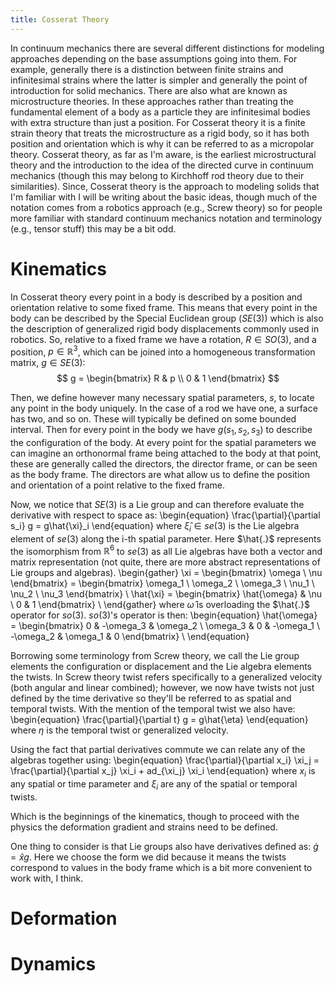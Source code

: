 ```yaml
---
title: Cosserat Theory
---
```


In continuum mechanics there are several different distinctions for modeling approaches depending on the base assumptions going into them. For example, generally there is a distinction between finite strains and infinitesimal strains where the latter is simpler and generally the point of introduction for solid mechanics. There are also what are known as microstructure theories. In these approaches rather than treating the fundamental element of a body as a particle they are infinitesimal bodies with extra structure than just a position. For Cosserat theory it is a finite strain theory that treats the microstructure as a rigid body, so it has both position and orientation which is why it can be referred to as a micropolar theory. Cosserat theory, as far as I'm aware, is the earliest microstructural theory and the introduction to the idea of the directed curve in continuum mechanics (though this may belong to Kirchhoff rod theory due to their similarities). Since, Cosserat theory is the approach to modeling solids that I'm familiar with I will be writing about the basic ideas, though much of the notation comes from a robotics approach (e.g., Screw theory) so for people more familiar with standard continuum mechanics notation and terminology (e.g., tensor stuff) this may be a bit odd.

# Kinematics

In Cosserat theory every point in a body is described by a position and orientation relative to some fixed frame. This means that every point in the body can be described by the Special Euclidean group ($SE(3)$) which is also the description of generalized rigid body displacements commonly used in robotics. So, relative to a fixed frame we have a rotation, $R\in SO(3)$, and a position, $p\in\mathbb{R}^3$, which can be joined into a homogeneous transformation matrix, $g\in SE(3)$:
$$
g = \begin{bmatrix} R & p \\ 0 & 1 \end{bmatrix}
$$

Then, we define however many necessary spatial parameters, $s$, to locate any point in the body uniquely. In the case of a rod we have one, a surface has two, and so on. These will typically be defined on some bounded interval. Then for every point in the body we have $g(s_1,s_2,s_3)$ to describe the configuration of the body. At every point for the spatial parameters we can imagine an orthonormal frame being attached to the body at that point, these are generally called the directors, the director frame, or can be seen as the body frame. The directors are what allow us to define the position and orientation of a point relative to the fixed frame.

Now, we notice that $SE(3)$ is a Lie group and can therefore evaluate the derivative with respect to space as:
\begin{equation}
\frac{\partial}{\partial s_i} g = g\hat{\xi}_i
\end{equation}
where $\hat{\xi}_i\in se(3)$ is the Lie algebra element of $se(3)$ along the i-th spatial parameter. Here $\hat{.}$ represents the isomorphism from $\mathbb{R}^6$ to $se(3)$ as all Lie algebras have both a vector and matrix representation (not quite, there are more abstract representations of Lie groups and algebras). 
\begin{gather}
\xi = \begin{bmatrix} \omega \\ \nu \end{bmatrix} = \begin{bmatrix} \omega_1 \\ \omega_2 \\ \omega_3 \\ \nu_1 \\ \nu_2 \\ \nu_3 \end{bmatrix} \\
\hat{\xi} = \begin{bmatrix} \hat{\omega} & \nu \\ 0 & 1 \end{bmatrix} \\ 
\end{gather}
where $\hat{\omega}$ is overloading the $\hat{.}$ operator for $so(3)$. $so(3)$'s operator is then:
\begin{equation}
\hat{\omega} = \begin{bmatrix} 0 & -\omega_3 & \omega_2 \\ \omega_3 & 0 & -\omega_1 \\ -\omega_2 & \omega_1 & 0 \end{bmatrix} \\
\end{equation}

Borrowing some terminology from Screw theory, we call the Lie group elements the configuration or displacement and the Lie algebra elements the twists. In Screw theory twist refers specifically to a generalized velocity (both angular and linear combined); however, we now have twists not just defined by the time derivative so they'll be referred to as spatial and temporal twists. With the mention of the temporal twist we also have:
\begin{equation}
\frac{\partial}{\partial t} g = g\hat{\eta}
\end{equation}
where $\eta$ is the temporal twist or generalized velocity.

Using the fact that partial derivatives commute we can relate any of the algebras together using:
\begin{equation}
\frac{\partial}{\partial x_i} \xi_j = \frac{\partial}{\partial x_j} \xi_i + ad_{\xi_j} \xi_i
\end{equation}
where $x_i$ is any spatial or time parameter and $\xi_i$ are any of the spatial or temporal twists.

Which is the beginnings of the kinematics, though to proceed with the physics the deformation gradient and strains need to be defined.

One thing to consider is that Lie groups also have derivatives defined as: $\dot{g} = \hat{x}g$. Here we choose the form we did because it means the twists correspond to values in the body frame which is a bit more convenient to work with, I think.    

# Deformation

# Dynamics
